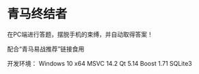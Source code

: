 # 青马终结者

在PC端进行答题，摆脱手机的束缚，并自动取得答案！

配合“青马易战推荐”链接食用

开发环境：
Windows 10 x64
MSVC 14.2 
Qt 5.14
Boost 1.71
SQLite3

